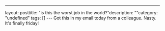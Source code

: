 --- 
layout: posttitle: "is this the worst job in the world?"description: ""category: "undefined" tags: [] --- Got this in my email today from a colleague. Nasty. It's finally friday!